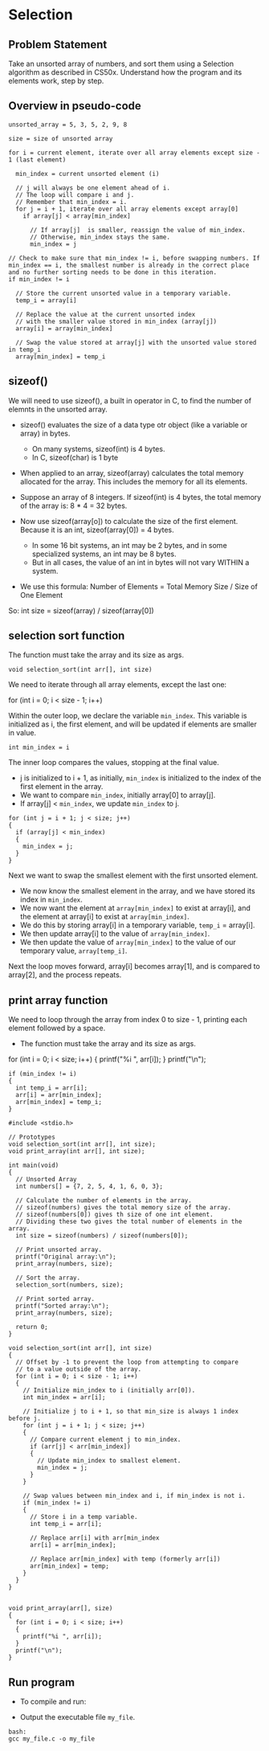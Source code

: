 # Selection


## Problem Statement
Take an unsorted array of numbers, and sort them using a Selection algorithm as described in CS50x. Understand how the program and its elements work, step by step.

## Overview in pseudo-code

```
unsorted_array = 5, 3, 5, 2, 9, 8

size = size of unsorted array

for i = current element, iterate over all array elements except size - 1 (last element)

  min_index = current unsorted element (i)

  // j will always be one element ahead of i.
  // The loop will compare i and j.
  // Remember that min_index = i.
  for j = i + 1, iterate over all array elements except array[0]
    if array[j] < array[min_index]
      
      // If array[j]  is smaller, reassign the value of min_index.
      // Otherwise, min_index stays the same.
      min_index = j

// Check to make sure that min_index != i, before swapping numbers. If min_index == i, the smallest number is already in the correct place and no further sorting needs to be done in this iteration.
if min_index != i

  // Store the current unsorted value in a temporary variable.
  temp_i = array[i]

  // Replace the value at the current unsorted index 
  // with the smaller value stored in min_index (array[j])
  array[i] = array[min_index]

  // Swap the value stored at array[j] with the unsorted value stored in temp_i
  array[min_index] = temp_i
```

## sizeof()

We will need to use sizeof(), a built in operator in C, to find the number of elemnts in the unsorted array.

- sizeof() evaluates the size of a data type otr object (like a variable or array) in bytes.
  - On many systems, sizeof(int) is 4 bytes.
  - In C, sizeof(char) is 1 byte

- When applied to an array, sizeof(array) calculates the total memory allocated for the array. This includes the memory for all its elements.

- Suppose an array of 8 integers. If sizeof(int) is 4 bytes, the total memory of the array is: 8 * 4 = 32 bytes.
- Now use sizeof(array[o]) to calculate the size of the first element. Because it is an int, sizeof(array[0]) = 4 bytes.
  - In some 16 bit systems, an int may be 2 bytes, and in some specialized systems, an int may be 8 bytes.
  - But in all cases, the value of an int in bytes will not vary WITHIN a system.

- We use this formula: Number of Elements = Total Memory Size / Size of One Element

So: int size = sizeof(array) / sizeof(array[0])

## selection sort function

The function must take the array and its size as args.

  `void selection_sort(int arr[], int size)`


We need to iterate through all array elements, except the last one:

  for (int i = 0; i < size - 1; i++)


Within the outer loop, we declare the variable `min_index`. This variable is initialized as i, the first element, and will be updated if elements are smaller in value.

  `int min_index = i`


The inner loop compares the values, stopping at the final value.

- j is initialized to i + 1, as initially, `min_index` is initialized to the index of the first element in the array.
- We want to compare `min_index`, initially array[0] to array[j].
- If array[j] < `min_index`, we update `min_index` to j.
  
```
for (int j = i + 1; j < size; j++)
{
  if (array[j] < min_index)
  {
    min_index = j;
  }
}
```


Next we want to swap the smallest element with the first unsorted element.

- We now know the smallest element in the array, and we have stored its index in `min_index`.
- We now want the element at `array[min_index]` to exist at array[i], and the element at array[i] to exist at `array[min_index]`.
- We do this by storing array[i] in a temporary variable, `temp_i` = array[i].
- We then update array[i] to the value of `array[min_index]`.
- We then update the value of `array[min_index]` to the value of our temporary value, `array[temp_i]`.


Next the loop moves forward, array[i] becomes array[1], and is compared to array[2], and the process repeats.


## print array function

We need to loop through the array from index 0 to size - 1, printing each element followed by a space.

- The function must take the array and its size as args.

for (int i = 0; i < size; i++)
{
  printf("%i ", arr[i]);
}
printf("\n");



```
if (min_index != i)
{
  int temp_i = arr[i];
  arr[i] = arr[min_index];
  arr[min_index] = temp_i;
}
```



```
#include <stdio.h>

// Prototypes
void selection_sort(int arr[], int size);
void print_array(int arr[], int size);

int main(void)
{
  // Unsorted Array
  int numbers[] = {7, 2, 5, 4, 1, 6, 0, 3};

  // Calculate the number of elements in the array.
  // sizeof(numbers) gives the total memory size of the array.
  // sizeof(numbers[0]) gives th size of one int element.
  // Dividing these two gives the total number of elements in the array.  
  int size = sizeof(numbers) / sizeof(numbers[0]);

  // Print unsorted array.
  printf("Original array:\n");
  print_array(numbers, size);
  
  // Sort the array.
  selection_sort(numbers, size);

  // Print sorted array.
  printf("Sorted array:\n");
  print_array(numbers, size);

  return 0;
}

void selection_sort(int arr[], int size)
{
  // Offset by -1 to prevent the loop from attempting to compare
  // to a value outside of the array. 
  for (int i = 0; i < size - 1; i++)
  {
    // Initialize min_index to i (initially arr[0]).
    int min_index = arr[i];

    // Initialize j to i + 1, so that min_size is always 1 index before j.
    for (int j = i + 1; j < size; j++)
    {
      // Compare current element j to min_index.
      if (arr[j] < arr[min_index])
      {
        // Update min_index to smallest element.
        min_index = j;
      }
    }  

    // Swap values between min_index and i, if min_index is not i.
    if (min_index != i)
    {
      // Store i in a temp variable.
      int temp_i = arr[i];
      
      // Replace arr[i] with arr[min_index
      arr[i] = arr[min_index];

      // Replace arr[min_index] with temp (formerly arr[i])
      arr[min_index] = temp;
    }
  }
}


void print_array(arr[], size)
{
  for (int i = 0; i < size; i++)
  {
    printf("%i ", arr[i]);
  }
  printf("\n");
}
```


## Run program

* To compile and run:

- Output the executable file `my_file`.
```
bash:
gcc my_file.c -o my_file
```

